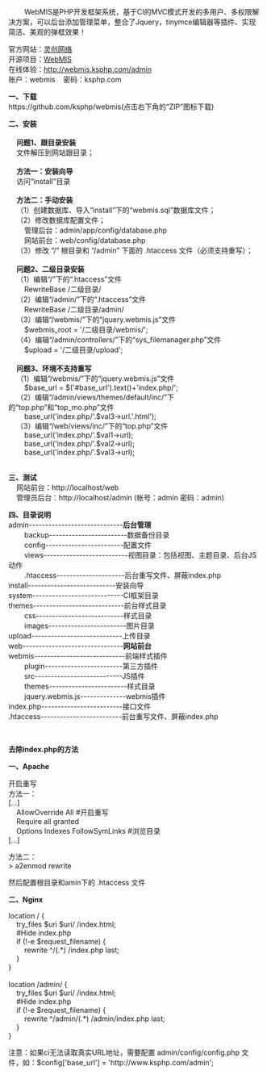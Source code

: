 <div sytle="font-size: 12px;">
<p>
&nbsp;&nbsp;&nbsp;&nbsp;&nbsp;&nbsp;&nbsp;&nbsp;WebMIS是PHP开发框架系统，基于CI的MVC模式开发的多用户、多权限解决方案，可以后台添加管理菜单，整合了Jquery，tinymce编辑器等插件、实现简洁、美观的弹框效果！
</p>
<p>
官方网站：<a href="http://www.ksphp.com/">灵创网络</a><br>
开源项目：<a href="https://github.com/ksphp/webmis/">WebMIS</a><br>
在线体验：<a href="http://webmis.ksphp.com/admin">http://webmis.ksphp.com/admin</a><br>
账户：webmis&nbsp;&nbsp;&nbsp;&nbsp;密码：ksphp.com
</p>
<p>
<b>一、下载</b><br>
https://github.com/ksphp/webmis(点击右下角的&ldquo;ZIP&rdquo;图标下载)
</p>
<p>
<b>二、安装</b><br><br>
&nbsp;&nbsp;&nbsp;&nbsp;<b>问题1、跟目录安装</b><br>
&nbsp;&nbsp;&nbsp;&nbsp;文件解压到网站跟目录；<br><br>
&nbsp;&nbsp;&nbsp;&nbsp;<b>方法一：安装向导</b><br>
&nbsp;&nbsp;&nbsp;&nbsp;访问“install”目录<br><br>
&nbsp;&nbsp;&nbsp;&nbsp;<b>方法二：手动安装</b><br>
&nbsp;&nbsp;&nbsp;&nbsp;（1）创建数据库、导入“install”下的“webmis.sql”数据库文件； <br>
&nbsp;&nbsp;&nbsp;&nbsp;（2）修改数据库配置文件；<br>
&nbsp;&nbsp;&nbsp;&nbsp;&nbsp;&nbsp;&nbsp;&nbsp;管理后台：admin/app/config/database.php<br>
&nbsp;&nbsp;&nbsp;&nbsp;&nbsp;&nbsp;&nbsp;&nbsp;网站前台：web/config/database.php<br>
&nbsp;&nbsp;&nbsp;&nbsp;（3）修改 &ldquo;/&rdquo; 根目录和 &ldquo;/admin&rdquo; 下面的 .htaccess 文件（必须支持重写）；<br><br>
&nbsp;&nbsp;&nbsp;&nbsp;<b>问题2、二级目录安装</b><br>
&nbsp;&nbsp;&nbsp;&nbsp;（1）编辑“/”下的“.htaccess”文件<br>
&nbsp;&nbsp;&nbsp;&nbsp;&nbsp;&nbsp;&nbsp;&nbsp;RewriteBase /二级目录/<br>
&nbsp;&nbsp;&nbsp;&nbsp;（2）编辑“/admin/”下的“.htaccess”文件<br>
&nbsp;&nbsp;&nbsp;&nbsp;&nbsp;&nbsp;&nbsp;&nbsp;RewriteBase /二级目录/admin/<br>
&nbsp;&nbsp;&nbsp;&nbsp;（3）编辑“/webmis/”下的“jquery.webmis.js”文件<br>
&nbsp;&nbsp;&nbsp;&nbsp;&nbsp;&nbsp;&nbsp;&nbsp;$webmis_root = '/二级目录/webmis/';<br>
&nbsp;&nbsp;&nbsp;&nbsp;（4）编辑“/admin/controllers/”下的“sys_filemanager.php”文件<br>
&nbsp;&nbsp;&nbsp;&nbsp;&nbsp;&nbsp;&nbsp;&nbsp;$upload = '/二级目录/upload';<br><br>
&nbsp;&nbsp;&nbsp;&nbsp;<b>问题3、环境不支持重写</b><br>
&nbsp;&nbsp;&nbsp;&nbsp;（1）编辑“/webmis/”下的“jquery.webmis.js”文件<br>
&nbsp;&nbsp;&nbsp;&nbsp;&nbsp;&nbsp;&nbsp;&nbsp;$base_url = $('#base_url').text()+'index.php/';<br>
&nbsp;&nbsp;&nbsp;&nbsp;（2）编辑“/admin/views/themes/default/inc/”下的“top.php”和“top_mo.php”文件<br>
&nbsp;&nbsp;&nbsp;&nbsp;&nbsp;&nbsp;&nbsp;&nbsp;base_url('index.php/'.$val3->url.'.html');<br>
&nbsp;&nbsp;&nbsp;&nbsp;（3）编辑“/web/views/inc/”下的“top.php”文件<br>
&nbsp;&nbsp;&nbsp;&nbsp;&nbsp;&nbsp;&nbsp;&nbsp;base_url('index.php/'.$val1->url);<br>
&nbsp;&nbsp;&nbsp;&nbsp;&nbsp;&nbsp;&nbsp;&nbsp;base_url('index.php/'.$val2->url);<br>
&nbsp;&nbsp;&nbsp;&nbsp;&nbsp;&nbsp;&nbsp;&nbsp;base_url('index.php/'.$val3->url);<br><br>
</p>
<p>
<b>三、测试</b><br>
&nbsp;&nbsp;&nbsp;&nbsp;网站前台：http://localhost/web<br>
&nbsp;&nbsp;&nbsp;&nbsp;管理员后台：http://localhost/admin (帐号：admin 密码：admin)
</p>
<p>
<b>四、目录说明</b><br>
admin-----------------------------<b>后台管理</b><br>
&nbsp;&nbsp;&nbsp;&nbsp;&nbsp;&nbsp;&nbsp;&nbsp;backup------------------------数据备份目录 <br>
&nbsp;&nbsp;&nbsp;&nbsp;&nbsp;&nbsp;&nbsp;&nbsp;config------------------------配置文件<br>
&nbsp;&nbsp;&nbsp;&nbsp;&nbsp;&nbsp;&nbsp;&nbsp;views--------------------------视图目录：包括视图、主题目录、后台JS动作<br>
&nbsp;&nbsp;&nbsp;&nbsp;&nbsp;&nbsp;&nbsp;&nbsp;.htaccess---------------------后台重写文件、屏蔽index.php<br>
install---------------------------安装向导<br>
system----------------------------CI框架目录<br>
themes----------------------------前台样式目录<br>
&nbsp;&nbsp;&nbsp;&nbsp;&nbsp;&nbsp;&nbsp;&nbsp;css---------------------------样式目录<br>
&nbsp;&nbsp;&nbsp;&nbsp;&nbsp;&nbsp;&nbsp;&nbsp;images------------------------图片目录<br>
upload----------------------------上传目录<br>
web-------------------------------<b>网站前台</b><br>
webmis----------------------------前端样式插件<br>
&nbsp;&nbsp;&nbsp;&nbsp;&nbsp;&nbsp;&nbsp;&nbsp;plugin------------------------第三方插件<br>
&nbsp;&nbsp;&nbsp;&nbsp;&nbsp;&nbsp;&nbsp;&nbsp;src---------------------------JS插件<br>
&nbsp;&nbsp;&nbsp;&nbsp;&nbsp;&nbsp;&nbsp;&nbsp;themes------------------------样式目录<br>
&nbsp;&nbsp;&nbsp;&nbsp;&nbsp;&nbsp;&nbsp;&nbsp;jquery.webmis.js--------------webmis插件<br>
index.php-------------------------接口文件<br>
.htaccess-------------------------前台重写文件、屏蔽index.php
</p>
<p>&nbsp;</p>
<p><b>去除index.php的方法</b></p>
<p><b>一、Apache</b></p>
<p>
开启重写<br>
方法一：<br>
[...]<br>
&nbsp;&nbsp;&nbsp;&nbsp;AllowOverride All  #开启重写<br>
&nbsp;&nbsp;&nbsp;&nbsp;Require all granted<br>
&nbsp;&nbsp;&nbsp;&nbsp;Options Indexes FollowSymLinks  #浏览目录<br>
[...]
</p>
<p>
方法二：<br>
> a2enmod rewrite
</p>
<p>
然后配置根目录和amin下的 .htaccess 文件 <br>
</p>
<p><b>二、Nginx</b></p>
<p>
location / {<br>
&nbsp;&nbsp;&nbsp;&nbsp;try_files $uri $uri/ /index.html;<br>
&nbsp;&nbsp;&nbsp;&nbsp;#Hide index.php<br>
&nbsp;&nbsp;&nbsp;&nbsp;if (!-e $request_filename) {<br>
&nbsp;&nbsp;&nbsp;&nbsp;&nbsp;&nbsp;&nbsp;&nbsp;rewrite ^/(.*) /index.php last;<br>
&nbsp;&nbsp;&nbsp;&nbsp;}<br>
}<br>
<br>
location /admin/ {<br>
&nbsp;&nbsp;&nbsp;&nbsp;try_files $uri $uri/ /index.html;<br>
&nbsp;&nbsp;&nbsp;&nbsp;#Hide index.php<br>
&nbsp;&nbsp;&nbsp;&nbsp;if (!-e $request_filename) {<br>
&nbsp;&nbsp;&nbsp;&nbsp;&nbsp;&nbsp;&nbsp;&nbsp;rewrite ^/admin/(.*) /admin/index.php last;<br>
&nbsp;&nbsp;&nbsp;&nbsp;}<br>
}<br>
</p>
<p>注意：如果ci无法读取真实URL地址，需要配置 admin/config/config.php 文件，如：$config['base_url'] = 'http://www.ksphp.com/admin';</p>
</div>
